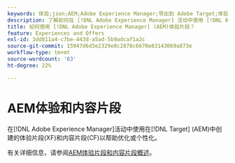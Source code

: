 ```yaml
---
keywords: 体验;json;AEM;Adobe Experience Manager;导出到 Adobe Target;体验片段;片段;XF
description: 了解如何在 [!DNL Adobe Experience Manager] 活动中使用 [!DNL Adobe Target] 体验片段。
title: 如何使用 [!DNL Adobe Experience Manager] (AEM)体验片段？
feature: Experiences and Offers
exl-id: 3dd811a4-c7be-443d-a5ad-5b9adcaf1a2c
source-git-commit: 15947d6d3e2329e0c2878c6670e83143069a873e
workflow-type: tm+mt
source-wordcount: '63'
ht-degree: 22%

---
```


# AEM体验和内容片段

在[!DNL Adobe Experience Manager]活动中使用在[!DNL Target] (AEM)中创建的体验片段(XF)和内容片段(CF)以帮助优化或个性化。

有关详细信息，请参阅[AEM体验片段和内容片段概述](/help/main/c-integrating-target-with-mac/aem/aem-experience-and-content-fragments.md)。